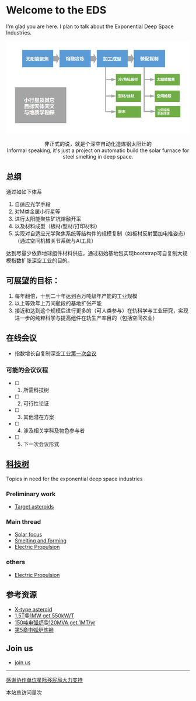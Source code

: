 # Welcome to the EDS

I'm glad you are here. I plan to talk about the Exponential Deep Space Industries.

[![diagram of the proposed exponential deep space industries](imgs/eds-diagram.png)](tech-tree.html)

<center>非正式的说，就是个深空自动化造炼钢太阳灶的</center>

<center>Informal speaking, it's just a project on automatic build the solar furnace for steel smelting in deep space.</center>

<!-- ## Mission & Principle

* 人类已经开始产生星球范围内大规模的影响，这标志着，封闭体系，扩展，AI与人类新的空间
* 大规模的空间工业基础是进入跨行星文明的基石
* 规模性空间工业作为进一步大科学仪器、人类在空间生活、更大规模种类工业空间化实现部分自给自足
* 尽量使用货架技术或原型经大规模验证的准货架技术

[talk given in pusoft of **from AI to space**](fromAI2Space-pusoft-talkshow-compressed.pdf)

自动化复制炼钢太阳灶 -->

## 总纲

通过如如下体系

1. 自适应光学手段
2. 对M类金属小行星等
3. 进行太阳能聚焦矿坑熔融开采
4. 以及材料成型（板材/型材/打印材料）
5. 实现对自适应光学聚焦系统等结构件的规模复制（如板材反射面加电推姿态）（通过空间机械关节系统与AI工具）

达到尽量少依靠地球组件材料供应，通过初始基地包实现bootstrap可自复制大规模指数扩张深空工业的目的。

## 可展望的目标：

1. 每年翻倍，十到二十年达到百万吨级年产能的工业规模
2. 以上等效年上万间舱段的基地扩张产能
3. 接近和达到这个规模后进行更多的（可人类参与）在轨科学与工业研究，实现进一步的纯粹科学与提高组件在轨生产率目的（包括空间农业）

## 在线会议

* 指数增长自复制深空工业[第一次会议](meeting-notes/2018-09.md)

### 可能的会议议程

- [ ] 1. 所需科技树
- [ ] 2. 可行性论证
- [ ] 3. 其他潜在方案
- [ ] 4. 涉及相关学科及物色参与者
- [ ] 5. 下一次会议形式

## [科技树](tech-tree.html)

Topics in need for the exponential deep space industries

### Preliminary work

* [Target asteroids](topics/target-asteroids.md)

### Main thread

* [Solar focus](topics/solar-focus.md)
* [Smelting and forming](topics/smelting-and-forming.md)
* [Electric Propulsion](topics/space-robotics.md)

### others

* [Electric Propulsion](topics/electric-propulsion.md)

## 参考资源

* [X-type asteroid](https://en.wikipedia.org/wiki/X-type_asteroid)
* [1.5T@1MW get 550kW/T](https://detail.1688.com/offer/577804870498.html)
* [150吨电弧炉@120MVA get 1MT/yr](http://mecc.sinosteel.com/service_content.aspx?id=3327)
* [第5章电弧炉炼钢](http://www1.xpc.edu.cn/dhl/flash/4/%E7%AC%AC5%E7%AB%A0%E7%94%B5%E5%BC%A7%E7%82%89%E7%82%BC%E9%92%A2.pdf)

## Join us

* [join us](join-us.md)

---
[感谢协作单位星际移民局大力支持](https://github.com/InterImm/roundTable/issues/4)

<script async src="//busuanzi.ibruce.info/busuanzi/2.3/busuanzi.pure.mini.js"></script>

<span id="busuanzi_container_site_pv">本站总访问量<span id="busuanzi_value_site_pv"></span>次</span>

<!-- ## Let me know several or a few

* one
* two
* ..

is this really what i'm looking for?

## How this happened?

* automatic jekyll? -->
